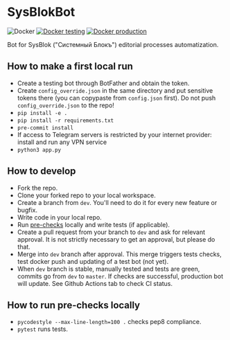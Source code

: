 # SysBlokBot
![Docker](https://github.com/sysblok/SysBlokBot/workflows/Docker/badge.svg)
[![Docker testing](https://github.com/sysblok/sysblokbot/actions/workflows/publish_dev.yml/badge.svg?branch=dev)](https://github.com/sysblok/sysblokbot/actions/workflows/publish_dev.yml)
[![Docker production](https://github.com/sysblok/sysblokbot/actions/workflows/publish_master.yml/badge.svg?branch=master)](https://github.com/sysblok/sysblokbot/actions/workflows/publish_master.yml)

Bot for SysBlok ("Системный Блокъ") editorial processes automatization.

## How to make a first local run
- Create a testing bot through BotFather and obtain the token.
- Create `config_override.json` in the same directory and put sensitive tokens there (you can copypaste from `config.json` first). Do not push `config_override.json` to the repo!
- `pip install -e .`
- `pip install -r requirements.txt`
- `pre-commit install`
- If access to Telegram servers is restricted by your internet provider: install and run any VPN service
- `python3 app.py`

## How to develop
- Fork the repo.
- Clone your forked repo to your local workspace.
- Create a branch from `dev`. You'll need to do it for every new feature or bugfix.
- Write code in your local repo.
- Run [pre-checks](#how-to-run-pre-checks-locally) locally and write tests (if applicable).
- Create a pull request from your branch to `dev` and ask for relevant approval. It is not strictly necessary to get an approval, but please do that.
- Merge into `dev` branch after approval. This merge triggers tests checks, test docker push and updating of a test bot (not yet).
- When `dev` branch is stable, manually tested and tests are green, commits go from `dev` to `master`. If checks are successful, production bot will update. See Github Actions tab to check CI status.

## How to run pre-checks locally
- `pycodestyle --max-line-length=100 .` checks pep8 compliance.
- `pytest` runs tests.
